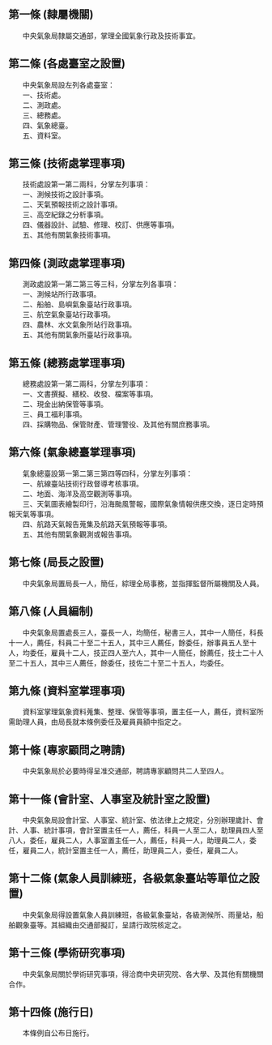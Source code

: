 第一條 (隸屬機關)
-----------------
　　中央氣象局隸屬交通部，掌理全國氣象行政及技術事宜。  


第二條 (各處臺室之設置)
-----------------------
　　中央氣象局設左列各處臺室：  
　　一、技術處。  
　　二、測政處。  
　　三、總務處。  
　　四、氣象總臺。  
　　五、資料室。  


第三條 (技術處掌理事項)
-----------------------
　　技術處設第一第二兩科，分掌左列事項：  
　　一、測候技術之設計事項。  
　　二、天氣預報技術之設計事項。  
　　三、高空紀錄之分析事項。  
　　四、儀器設計、試驗、修理、校訂、供應等事項。  
　　五、其他有關氣象技術事項。  


第四條 (測政處掌理事項)
-----------------------
　　測政處設第一第二第三等三科，分掌左列各事項：  
　　一、測候站所行政事項。  
　　二、船舶、島嶼氣象臺站行政事項。  
　　三、航空氣象臺站行政事項。  
　　四、農林、水文氣象所站行政事項。  
　　五、其他有關氣象所臺站行政事項。  


第五條 (總務處掌理事項)
-----------------------
　　總務處設第一第二兩科，分掌左列事項：  
　　一、文書撰擬、繕校、收發、檔案等事項。  
　　二、現金出納保管等事項。  
　　三、員工福利事項。  
　　四、採購物品、保管財產、管理警役、及其他有關庶務事項。  


第六條 (氣象總臺掌理事項)
-------------------------
　　氣象總臺設第一第二第三第四等四科，分掌左列事項：  
　　一、航線臺站技術行政督導考核事項。  
　　二、地面、海洋及高空觀測等事項。  
　　三、天氣圖表繪製印行，沿海颱風警報，國際氣象情報供應交換，逐日定時預報天氣等事項。  
　　四、航路天氣報告蒐集及航路天氣預報等事項。  
　　五、其他有關氣象觀測或報告事項。  


第七條 (局長之設置)
-------------------
　　中央氣象局置局長一人，簡任，綜理全局事務，並指揮監督所屬機關及人員。  


第八條 (人員編制)
-----------------
　　中央氣象局置處長三人，臺長一人，均簡任，秘書三人，其中一人簡任，科長十一人，薦任，科員二十至二十五人，其中三人薦任，餘委任，辦事員五人至十人，均委任，雇員十二人，技正四人至六人，其中一人簡任，餘薦任，技士二十人至二十五人，其中三人薦任，餘委任，技佐二十至二十五人，均委任。  


第九條 (資料室掌理事項)
-----------------------
　　資料室掌理氣象資料蒐集、整理、保管等事項，置主任一人，薦任，資料室所需助理人員，由局長就本條例委任及雇員員額中指定之。  


第十條 (專家顧問之聘請)
-----------------------
　　中央氣象局於必要時得呈准交通部，聘請專家顧問共二人至四人。  


第十一條 (會計室、人事室及統計室之設置)
---------------------------------------
　　中央氣象局設會計室、人事室、統計室、依法律上之規定，分別辦理歲計、會計、人事、統計事項，會計室置主任一人，薦任，科員一人至二人，助理員四人至八人，委任，雇員二人，人事室置主任一人，薦任，科員一人，助理員二人，委任，雇員二人，統計室置主任一人，薦任，助理員二人，委任，雇員二人。  


第十二條 (氣象人員訓練班，各級氣象臺站等單位之設置)
---------------------------------------------------
　　中央氣象局得設置氣象人員訓練班，各級氣象臺站，各級測候所、雨量站，船舶觀象臺等。其組織由交通部擬訂，呈請行政院核定之。  


第十三條 (學術研究事項)
-----------------------
　　中央氣象局關於學術研究事項，得洽商中央研究院、各大學、及其他有關機關合作。  


第十四條 (施行日)
-----------------
　　本條例自公布日施行。
